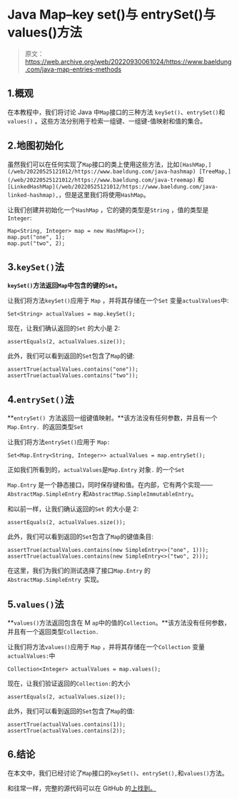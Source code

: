 # Java Map–key set()与 entrySet()与 values()方法

> 原文：<https://web.archive.org/web/20220930061024/https://www.baeldung.com/java-map-entries-methods>

## 1.概观

在本教程中，我们将讨论 Java 中`Map`接口的三种方法 `keySet()`、`entrySet()`和`values()` 。这些方法分别用于检索一组键、一组键-值映射和值的集合。

## 2.地图初始化

虽然我们可以在任何实现了`Map`接口的类上使用这些方法，比如`[HashMap,](/web/20220525121012/https://www.baeldung.com/java-hashmap) [TreeMap,](/web/20220525121012/https://www.baeldung.com/java-treemap)` 和 `[LinkedHashMap](/web/20220525121012/https://www.baeldung.com/java-linked-hashmap),`，但是这里我们将使用`HashMap`。

让我们创建并初始化一个`HashMap` ，它的键的类型是`String` ，值的类型是`Integer`:

```
Map<String, Integer> map = new HashMap<>();
map.put("one", 1);
map.put("two", 2);
```

## 3.`keySet()`法

**`keySet()`方法返回`Map`中包含的键的`Set`。**

让我们将方法`keySet()`应用于 `Map` ，并将其存储在一个`Set` 变量`actualValues`中:

```
Set<String> actualValues = map.keySet(); 
```

现在，让我们确认返回的`Set` 的大小是 2:

```
assertEquals(2, actualValues.size());
```

此外，我们可以看到返回的`Set`包含了`Map`的键:

```
assertTrue(actualValues.contains("one"));
assertTrue(actualValues.contains("two"));
```

## 4.`entrySet()`法

**`entrySet() `方法返回一组键值映射。**该方法没有任何参数，并且有一个`Map.Entry. `的返回类型`Set`

让我们将方法`entrySet()`应用于 `Map:`

```
Set<Map.Entry<String, Integer>> actualValues = map.entrySet();
```

正如我们所看到的，`actualValues`是`Map.Entry` 对象`.` 的一个`Set`

`Map.Entry` 是一个静态接口，同时保存键和值。在内部，它有两个实现——`AbstractMap.SimpleEntry` 和`AbstractMap.SimpleImmutableEntry`。

和以前一样，让我们确认返回的`Set` 的大小是 2:

```
assertEquals(2, actualValues.size());
```

此外，我们可以看到返回的`Set`包含了`Map`的键值条目:

```
assertTrue(actualValues.contains(new SimpleEntry<>("one", 1)));
assertTrue(actualValues.contains(new SimpleEntry<>("two", 2)));
```

在这里，我们为我们的测试选择了接口`Map.Entry` 的`AbstractMap.SimpleEntry `实现。

## 5.`values()`法

**`values()`方法返回包含在 M `ap`中的值的`Collection`。**该方法没有任何参数，并且有一个返回类型`Collection. `

让我们将方法`values()`应用于 `Map` ，并将其存储在一个`Collection` 变量`actualValues:`中

```
Collection<Integer> actualValues = map.values();
```

现在，让我们验证返回的`Collection:`的大小

```
assertEquals(2, actualValues.size());
```

此外，我们可以看到返回的`Set`包含了`Map`的值:

```
assertTrue(actualValues.contains(1));
assertTrue(actualValues.contains(2));
```

## 6.结论

在本文中，我们已经讨论了`Map`接口的`keySet()`、`entrySet(),`和`values()`方法。

和往常一样，完整的源代码可以在 GitHub 的[上找到。](https://web.archive.org/web/20220525121012/https://github.com/eugenp/tutorials/tree/master/core-java-modules/java-collections-maps-3)